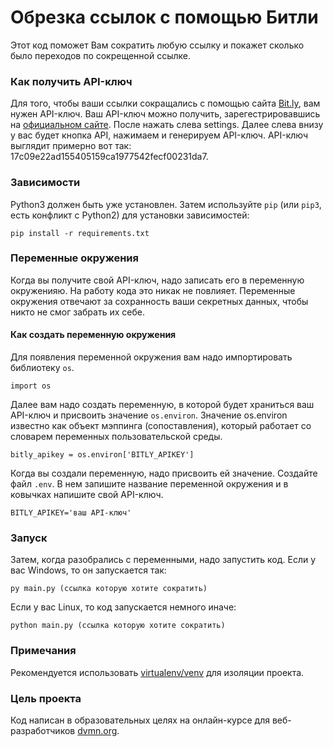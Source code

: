 # Обрезка ссылок с помощью Битли

Этот код поможет Вам сократить любую ссылку и покажет сколько было переходов по сокрещенной ссылке.

### Как получить API-ключ

Для того, чтобы ваши ссылки сокращались с помощью сайта [Bit.ly](https://bitly.com/), вам нужен API-ключ. Ваш API-ключ можно получить, зарегестрировавшись на [официальном сайте](https://bitly.com/a/sign_in). После нажать слева settings. Далее слева внизу у вас будет кнопка API, нажимаем и генерируем API-ключ.
API-ключ выглядит примерно вот так: 17c09e22ad155405159ca1977542fecf00231da7.

### Зависимости

Python3 должен быть уже установлен.
Затем используйте `pip` (или `pip3`, есть конфликт с Python2) для 
установки зависимостей:

```
pip install -r requirements.txt
```

### Переменные окружения

Когда вы получите свой API-ключ, надо записать его в переменную окруженияю. На работу кода это никак не повлияет.
Переменные окружения отвечают за сохранность ваши секретных данных, чтобы никто не смог забрать их себе.

#### Как создать переменную окружения

Для появления переменной окружения вам надо импортировать библиотеку `os`.

```
import os
```

Далее вам надо создать переменную, в которой будет храниться ваш API-ключ и присвоить значение `os.environ`.
Значение os.environ известно как объект мэппинга (сопоставления), который работает со словарем переменных пользовательской среды.

```
bitly_apikey = os.environ['BITLY_APIKEY']
```

Когда вы создали переменную, надо присвоить ей значение. Создайте файл `.env`. В нем запишите название переменной окружения и в ковычках напишите свой API-ключ.

```
BITLY_APIKEY='ваш API-ключ'
```

### Запуск

Затем, когда разобрались с переменными, надо запустить код. Если у вас Windows, то он запускается так:

```
py main.py (ссылка которую хотите сократить)
```

Если у вас Linux, то код запускается немного иначе:

```
python main.py (ссылка которую хотите сократить)
```
### Примечания
Рекомендуется использовать [virtualenv/venv](https://docs.python.org/3/library/venv.html) для изоляции проекта.

### Цель проекта

Код написан в образовательных целях на онлайн-курсе для веб-разработчиков [dvmn.org](https://dvmn.org/).
